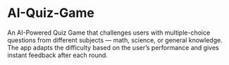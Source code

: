 # AI-Quiz-Game
An AI-Powered Quiz Game that challenges users with multiple-choice questions from different subjects — math, science, or general knowledge. The app adapts the difficulty based on the user’s performance and gives instant feedback after each round.
